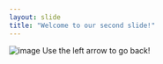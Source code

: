 ```yaml
---
layout: slide
title: "Welcome to our second slide!"
---
```

![image](https://user-images.githubusercontent.com/93728137/140385701-6b3d4265-72f1-404b-af1e-f9bd535f8b67.png)
Use the left arrow to go back!
